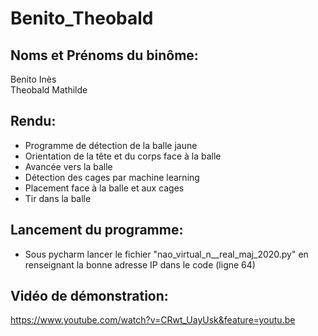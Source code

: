# Benito_Theobald
Noms et Prénoms du binôme:
-
Benito Inès \
Theobald Mathilde

Rendu: 
-
   - Programme de détection de la balle jaune
   - Orientation de la tête et du corps face à la balle
   - Avancée vers la balle
   - Détection des cages par machine learning 
   - Placement face à la balle et aux cages
   - Tir dans la balle 

Lancement du programme: 
- 
   - Sous pycharm lancer le fichier "nao_virtual_n__real_maj_2020.py" en renseignant la bonne adresse IP dans le code 
   (ligne 64)
   
Vidéo de démonstration:
-
https://www.youtube.com/watch?v=CRwt_UayUsk&feature=youtu.be